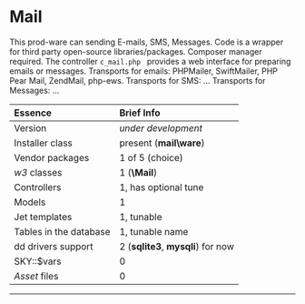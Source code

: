 # Mail

This prod-ware can sending E-mails, SMS, Messages. Code is a wrapper for third party open-source libraries/packages. Composer manager required.
The controller `c_mail.php ` provides a web interface for preparing emails or messages.
Transports for emails: PHPMailer, SwiftMailer, PHP Pear Mail, ZendMail, php-ews.
Transports for SMS: ...
Transports for Messages: ...

Essence | Brief Info
:----- | :-----
Version | _under development_
Installer class | present (**mail\\ware**)
Vendor packages | 1 of 5 (choice)
_w3_ classes | 1 (**\Mail**)
Controllers | 1, has optional tune
Models | 1
Jet templates | 1, tunable
Tables in the database | 1, tunable name
dd drivers support | 2 (**sqlite3**, **mysqli**) for now
SKY::$vars | 0
_Asset_ files | 0

--------------------------------------------------
